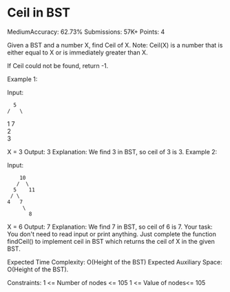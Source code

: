 # Ceil in BST
MediumAccuracy: 62.73% Submissions: 57K+ Points: 4


Given a BST and a number X, find Ceil of X.
Note: Ceil(X) is a number that is either equal to X or is immediately greater than X.

If Ceil could not be found, return -1.

Example 1:

Input:

      5
    /   \
   1     7
   \
     2 
      \
       3
       
X = 3
Output: 3
Explanation: We find 3 in BST, so ceil
of 3 is 3.
Example 2:

Input:

        10
       /  \
      5    11
     / \ 
    4   7
         \
           8
       
X = 6
Output: 7
Explanation: We find 7 in BST, so ceil
of 6 is 7.
Your task:
You don't need to read input or print anything. Just complete the function findCeil() to implement ceil in BST which returns the ceil of X in the given BST.

Expected Time Complexity: O(Height of the BST)
Expected Auxiliary Space: O(Height of the BST).

Constraints:
1 <= Number of nodes <= 105
1 <= Value of nodes<= 105

